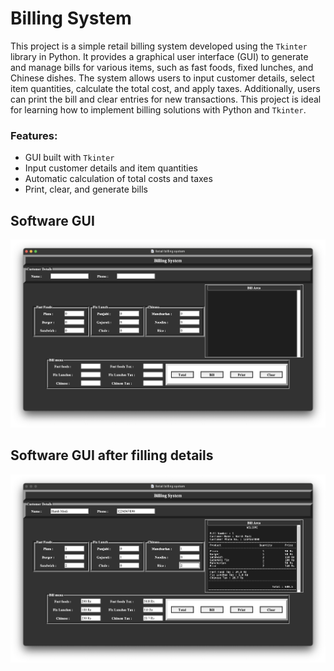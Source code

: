 <h1>Billing System</h1>
This project is a simple retail billing system developed using the <code>Tkinter</code> library in Python. It provides a graphical user interface (GUI) to generate and manage bills for various items, such as fast foods, fixed lunches, and Chinese dishes. The system allows users to input customer details, select item quantities, calculate the total cost, and apply taxes. Additionally, users can print the bill and clear entries for new transactions. This project is ideal for learning how to implement billing solutions with Python and <code>Tkinter</code>.

<h3>Features:</h3>
<ul>
<li>GUI built with <code>Tkinter</code></li>
<li>Input customer details and item quantities</li>
<li>Automatic calculation of total costs and taxes</li>
<li>Print, clear, and generate bills</li>
</ul>

<h2>Software GUI</h2>
<img src='https://github.com/modiharsh23/billing-system-using-tkinter-python/blob/main/GUI%20bill.png?raw=true'>

<h2>Software GUI after filling details</h2>
<img src='https://github.com/modiharsh23/billing-system-using-tkinter-python/blob/main/bill.png?raw=true'>
